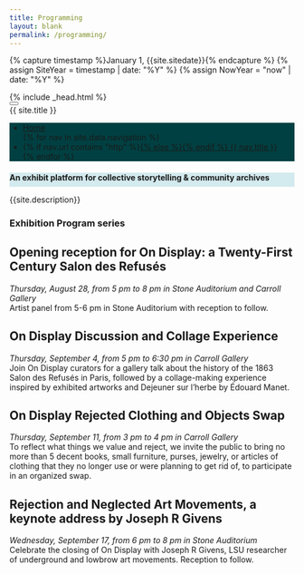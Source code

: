```yaml
---
title: Programming
layout: blank
permalink: /programming/
---
```


{% capture timestamp %}January 1, {{site.sitedate}}{% endcapture %}
{% assign SiteYear = timestamp | date: "%Y" %}
{% assign NowYear = "now" | date: "%Y" %}

<html class="no-js" lang="en" dir="ltr">
<head>
{% include _head.html %}
</head>
<body id="the-body">


<!--
==================================================
Body
================================================== -->

<div data-sticky-container style="width: 100%" class="accentbg">
<div data-sticky data-options="marginTop:0;" data-top-anchor="the-body:top" style="width: 100%">

<div class="title-bar accentbg" data-responsive-toggle="example-menu" data-hide-for="medium" style="width: 100%">
<button class="menu-icon" type="button" data-toggle="example-menu"></button>
<div class="title-bar-title">{{ site.title }}</div>
</div>

<!--
==================================================
Top Bar
================================================== -->
<div class="top-bar accentbg" id="example-menu" style="width: 100%; background-color: #004042">
<ul class="vertical medium-horizontal dropdown menu menu-hover-lines" data-responsive-menu="accordion medium-dropdown">
<!--
==================================================
Home Link for Mobile
================================================== -->
<li class="accentbg home-nav-small">
<a href="{{ site.baseurl }}/">
Home
</a>
</li>
<!--
==================================================
Nav Loop
================================================== -->
{% for nav in site.data.navigation %}
<li class="accentbg {% if page.url == nav.url %}active{% endif %}">
{% if nav.url contains "http" %}<a href="{{ nav.url }}" target="_blank">{% else %}<a href="{{ site.baseurl }}{{ nav.url }}">{% endif %}
{{ nav.title }}<!--{{ page.url }} == {{ nav.url }}-->

</a>
</li>
{% endfor %}
</ul>
</div>

</div>
</div>

<!--default start-->


<div style="background-color: #D3EAEE; padding-bottom: .25rem; border-top, border-bottom: 3px dotted #D94f30">
<div class="grid-container">
<div class="sitetitle center">
<h4 class="center" style="margin-bottom: .25rem;">An exhibit platform for collective storytelling &amp; community archives</h4>
</div>
</div>
</div>

<div class="grid-container" markdown=1>
  
{{site.description}}

### Exhibition Program series

## Opening reception for On Display: a Twenty-First Century Salon des Refusés
*Thursday, August 28, from 5 pm to 8 pm in Stone Auditorium and Carroll Gallery*\
Artist panel from 5-6 pm in Stone Auditorium with reception to follow.

## On Display Discussion and Collage Experience
*Thursday, September 4, from 5 pm to 6:30 pm in Carroll Gallery*\
Join On Display curators for a gallery talk about the history of the 1863 Salon des Refusés in Paris, followed by a collage-making experience inspired by exhibited artworks and Dejeuner sur l’herbe by Édouard Manet.

## On Display Rejected Clothing and Objects Swap
*Thursday, September 11, from 3 pm to 4 pm in Carroll Gallery*\
To reflect what things we value and reject, we invite the public to bring no more than 5 decent books, small furniture, purses, jewelry, or articles of clothing that they no longer use or were planning to get rid of, to participate in an organized swap.

## Rejection and Neglected Art Movements, a keynote address by Joseph R Givens
*Wednesday, September 17, from 6 pm to 8 pm in Stone Auditorium*\
Celebrate the closing of On Display with Joseph R Givens, LSU researcher of underground and lowbrow art movements. Reception to follow.

